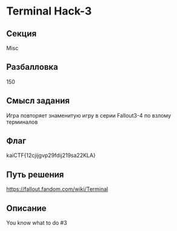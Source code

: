 # Terminal Hack-3

## Секция
Misc

## Разбалловка
150

## Смысл задания
Игра повторяет знаменитую игру в серии Fallout3-4 по взлому терминалов

## Флаг
kaiCTF{12cjijgvp29fdij219sa22KLA}

## Путь решения
https://fallout.fandom.com/wiki/Terminal

## Описание
You know what to do #3
